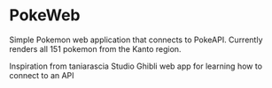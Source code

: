 # PokeWeb
Simple Pokemon web application that connects to PokeAPI. Currently renders all 151 pokemon from the Kanto region.

Inspiration from taniarascia Studio Ghibli web app for learning how to connect to an API

